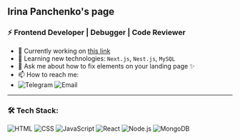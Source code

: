  ##  Irina Panchenko's page
### ⚡ Frontend Developer | Debugger | Code Reviewer

- 🔭 Currently working on [this link](https://salo.li/182ef2a)
- 🌱 Learning new technologies: `Next.js`, `Nest.js`, `MySQL`  
- 💬 Ask me about how to fix elements on your landing page ✨
- 📫 How to reach me:
- ![Telegram](https://img.shields.io/badge/Telegram-0088CC?style=for-the-badge&logo=telegram&logoColor=white&link=https://t.me/IraPanchI)
   ![Email](https://img.shields.io/badge/Email-0078D4?style=for-the-badge&logo=gmail&logoColor=white&link=mailto:3041804428puh@gmail.com)
  

---

### 🛠 Tech Stack:
![HTML](https://img.shields.io/badge/HTML-E34F26?style=for-the-badge&logo=html5&logoColor=white)
![CSS](https://img.shields.io/badge/CSS-1572B6?style=for-the-badge&logo=css3&logoColor=white)
![JavaScript](https://img.shields.io/badge/JavaScript-F7DF1E?style=for-the-badge&logo=javascript&logoColor=black)
![React](https://img.shields.io/badge/React-20232A?style=for-the-badge&logo=react&logoColor=61DAFB)
![Node.js](https://img.shields.io/badge/Node.js-43853D?style=for-the-badge&logo=node.js&logoColor=white)
![MongoDB](https://img.shields.io/badge/MongoDB-4EA94B?style=for-the-badge&logo=mongodb&logoColor=white)




